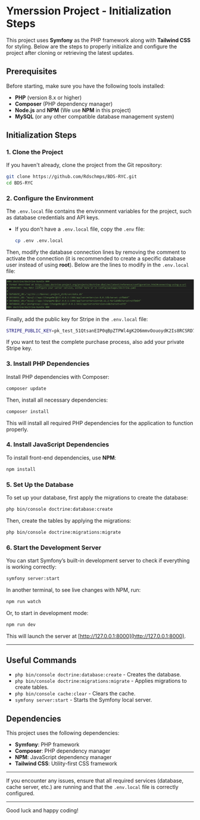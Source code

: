 # Ymerssion Project - Initialization Steps

This project uses **Symfony** as the PHP framework along with **Tailwind CSS** for styling. Below are the steps to properly initialize and configure the project after cloning or retrieving the latest updates.

## Prerequisites

Before starting, make sure you have the following tools installed:

- **PHP** (version 8.x or higher)
- **Composer** (PHP dependency manager)
- **Node.js** and **NPM** (We use **NPM** in this project)
- **MySQL** (or any other compatible database management system)

## Initialization Steps

### 1. Clone the Project

If you haven't already, clone the project from the Git repository:

```bash
git clone https://github.com/Rdschmps/BDS-RYC.git
cd BDS-RYC
```

### 2. Configure the Environment

The `.env.local` file contains the environment variables for the project, such as database credentials and API keys.

- If you don't have a `.env.local` file, copy the `.env` file:

  ```bash
  cp .env .env.local
  ```

Then, modify the database connection lines by removing the comment to activate the connection (it is recommended to create a specific database user instead of using **root**). Below are the lines to modify in the `.env.local` file:

![Image of lines to modify in .env.local](assets/imgReadme/bddLines.png)

Finally, add the public key for Stripe in the `.env.local` file:

```bash
STRIPE_PUBLIC_KEY=pk_test_51QtsanEIP0qBpZTPWl4gK2O6mmvOouoydK2Is8RCSRD71DiWnPU3UWr0TwkQTCa7vQZfltDhdFPaWz8fR147wJ3c00nvjVMxMh
```

If you want to test the complete purchase process, also add your private Stripe key.

### 3. Install PHP Dependencies

Install PHP dependencies with Composer:

```bash
composer update
```

Then, install all necessary dependencies:

```bash
composer install
```

This will install all required PHP dependencies for the application to function properly.

### 4. Install JavaScript Dependencies

To install front-end dependencies, use **NPM**:

```bash
npm install
```

### 5. Set Up the Database

To set up your database, first apply the migrations to create the database:

```bash
php bin/console doctrine:database:create
```

Then, create the tables by applying the migrations:

```bash
php bin/console doctrine:migrations:migrate
```

### 6. Start the Development Server

You can start Symfony’s built-in development server to check if everything is working correctly:

```bash
symfony server:start
```

In another terminal, to see live changes with NPM, run:

```bash
npm run watch
```

Or, to start in development mode:

```bash
npm run dev
```

This will launch the server at [http://127.0.0.1:8000](http://127.0.0.1:8000).

---

## Useful Commands

- `php bin/console doctrine:database:create` - Creates the database.
- `php bin/console doctrine:migrations:migrate` - Applies migrations to create tables.
- `php bin/console cache:clear` - Clears the cache.
- `symfony server:start` - Starts the Symfony local server.

## Dependencies

This project uses the following dependencies:

- **Symfony**: PHP framework
- **Composer**: PHP dependency manager
- **NPM**: JavaScript dependency manager
- **Tailwind CSS**: Utility-first CSS framework

---

If you encounter any issues, ensure that all required services (database, cache server, etc.) are running and that the `.env.local` file is correctly configured.

---

Good luck and happy coding!
